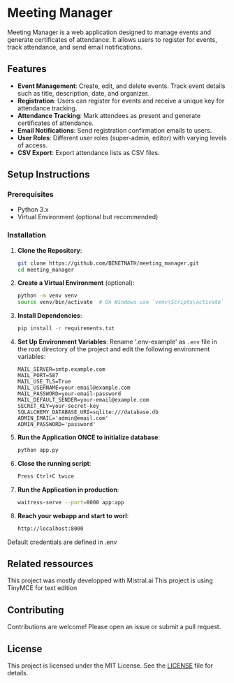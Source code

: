 # Meeting Manager

Meeting Manager is a web application designed to manage events and generate certificates of attendance. It allows users to register for events, track attendance, and send email notifications.

## Features

- **Event Management**: Create, edit, and delete events. Track event details such as title, description, date, and organizer.
- **Registration**: Users can register for events and receive a unique key for attendance tracking.
- **Attendance Tracking**: Mark attendees as present and generate certificates of attendance.
- **Email Notifications**: Send registration confirmation emails to users.
- **User Roles**: Different user roles (super-admin, editor) with varying levels of access.
- **CSV Export**: Export attendance lists as CSV files.

## Setup Instructions

### Prerequisites

- Python 3.x
- Virtual Environment (optional but recommended)

### Installation

1. **Clone the Repository**:
   ```bash
   git clone https://github.com/BENETNATH/meeting_manager.git
   cd meeting_manager
   ```

2. **Create a Virtual Environment** (optional):
   ```bash
   python -m venv venv
   source venv/bin/activate  # On Windows use `venv\Scripts\activate`
   ```

3. **Install Dependencies**:
   ```bash
   pip install -r requirements.txt
   ```

4. **Set Up Environment Variables**:
   Rename '.env-example' as `.env` file in the root directory of the project and edit the following environment variables:
   ```plaintext
   MAIL_SERVER=smtp.example.com
   MAIL_PORT=587
   MAIL_USE_TLS=True
   MAIL_USERNAME=your-email@example.com
   MAIL_PASSWORD=your-email-password
   MAIL_DEFAULT_SENDER=your-email@example.com
   SECRET_KEY=your-secret-key
   SQLALCHEMY_DATABASE_URI=sqlite:///database.db
   ADMIN_EMAIL='admin@email.com'
   ADMIN_PASSWORD='password'
   ```

5. **Run the Application ONCE to initialize database**:
   ```bash
   python app.py
   ```
   
6. **Close the running script**: 
   ```bash
   Press Ctrl+C twice
   ```

7. **Run the Application in production**:
   ```bash
   waitress-serve --port=8000 app:app
   ```
   
8. **Reach your webapp and start to worl**: 
   ```bash
   http://localhost:8000
   ```  
Default credentials  are defined in .env



## Related ressources

This project was mostly developped with Mistral.ai
This project is using TinyMCE for text edition

## Contributing

Contributions are welcome! Please open an issue or submit a pull request.

## License

This project is licensed under the MIT License. See the [LICENSE](LICENSE) file for details.
